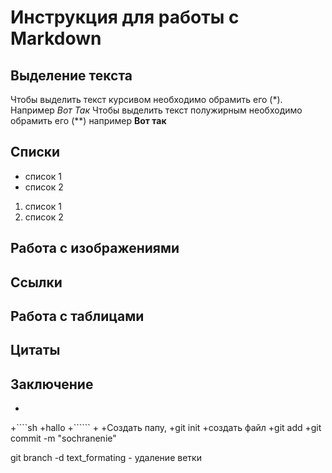 # Инструкция для работы с Markdown

## Выделение текста

Чтобы выделить текст курсивом необходимо обрамить его (*). Например *Вот Так*
Чтобы выделить текст полужирным необходимо обрамить его (**) например **Вот так**

## Списки

* список 1
* список 2
1. список 1
2. список 2

## Работа с изображениями

## Ссылки

## Работа с таблицами

## Цитаты

## Заключение


+
+````sh
+hallo
+``````
+
+Создать папу, 
+git init
+создать файл
+git add <file>
+git commit -m "sochranenie"

git branch -d text_formating - удаление ветки
